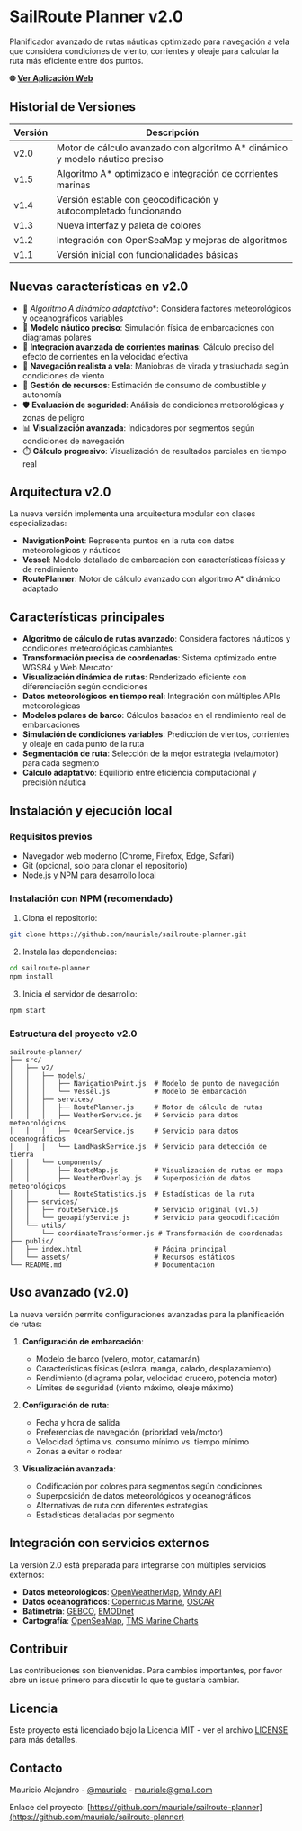 # SailRoute Planner v2.0

Planificador avanzado de rutas náuticas optimizado para navegación a vela que considera condiciones de viento, corrientes y oleaje para calcular la ruta más eficiente entre dos puntos.

**🌐 [Ver Aplicación Web](https://mauriale.github.io/sailroute-planner/)**

## Historial de Versiones

| Versión | Descripción |
|---------|-------------|
| v2.0 | Motor de cálculo avanzado con algoritmo A* dinámico y modelo náutico preciso |
| v1.5 | Algoritmo A* optimizado e integración de corrientes marinas |
| v1.4 | Versión estable con geocodificación y autocompletado funcionando |
| v1.3 | Nueva interfaz y paleta de colores |
| v1.2 | Integración con OpenSeaMap y mejoras de algoritmos |
| v1.1 | Versión inicial con funcionalidades básicas |

## Nuevas características en v2.0

- 🧠 **Algoritmo A* dinámico adaptativo**: Considera factores meteorológicos y oceanográficos variables
- 🚢 **Modelo náutico preciso**: Simulación física de embarcaciones con diagramas polares
- 🌊 **Integración avanzada de corrientes marinas**: Cálculo preciso del efecto de corrientes en la velocidad efectiva
- 🧭 **Navegación realista a vela**: Maniobras de virada y trasluchada según condiciones de viento
- 🔋 **Gestión de recursos**: Estimación de consumo de combustible y autonomía
- 🛡️ **Evaluación de seguridad**: Análisis de condiciones meteorológicas y zonas de peligro
- 📊 **Visualización avanzada**: Indicadores por segmentos según condiciones de navegación
- ⏱️ **Cálculo progresivo**: Visualización de resultados parciales en tiempo real

## Arquitectura v2.0

La nueva versión implementa una arquitectura modular con clases especializadas:

- **NavigationPoint**: Representa puntos en la ruta con datos meteorológicos y náuticos
- **Vessel**: Modelo detallado de embarcación con características físicas y de rendimiento
- **RoutePlanner**: Motor de cálculo avanzado con algoritmo A* dinámico adaptado

## Características principales

- **Algoritmo de cálculo de rutas avanzado**: Considera factores náuticos y condiciones meteorológicas cambiantes
- **Transformación precisa de coordenadas**: Sistema optimizado entre WGS84 y Web Mercator
- **Visualización dinámica de rutas**: Renderizado eficiente con diferenciación según condiciones
- **Datos meteorológicos en tiempo real**: Integración con múltiples APIs meteorológicas
- **Modelos polares de barco**: Cálculos basados en el rendimiento real de embarcaciones
- **Simulación de condiciones variables**: Predicción de vientos, corrientes y oleaje en cada punto de la ruta
- **Segmentación de ruta**: Selección de la mejor estrategia (vela/motor) para cada segmento
- **Cálculo adaptativo**: Equilibrio entre eficiencia computacional y precisión náutica

## Instalación y ejecución local

### Requisitos previos
- Navegador web moderno (Chrome, Firefox, Edge, Safari)
- Git (opcional, solo para clonar el repositorio)
- Node.js y NPM para desarrollo local

### Instalación con NPM (recomendado)
1. Clona el repositorio:
```bash
git clone https://github.com/mauriale/sailroute-planner.git
```
2. Instala las dependencias:
```bash
cd sailroute-planner
npm install
```
3. Inicia el servidor de desarrollo:
```bash
npm start
```

### Estructura del proyecto v2.0

```
sailroute-planner/
├── src/
│   ├── v2/
│   │   ├── models/
│   │   │   ├── NavigationPoint.js  # Modelo de punto de navegación
│   │   │   └── Vessel.js           # Modelo de embarcación
│   │   ├── services/
│   │   │   ├── RoutePlanner.js     # Motor de cálculo de rutas
│   │   │   ├── WeatherService.js   # Servicio para datos meteorológicos
│   │   │   ├── OceanService.js     # Servicio para datos oceanográficos
│   │   │   └── LandMaskService.js  # Servicio para detección de tierra
│   │   └── components/
│   │       ├── RouteMap.js         # Visualización de rutas en mapa
│   │       ├── WeatherOverlay.js   # Superposición de datos meteorológicos
│   │       └── RouteStatistics.js  # Estadísticas de la ruta
│   ├── services/
│   │   ├── routeService.js         # Servicio original (v1.5)
│   │   └── geoapifyService.js      # Servicio para geocodificación
│   └── utils/
│       └── coordinateTransformer.js # Transformación de coordenadas
├── public/
│   ├── index.html                  # Página principal
│   └── assets/                     # Recursos estáticos
└── README.md                       # Documentación
```

## Uso avanzado (v2.0)

La nueva versión permite configuraciones avanzadas para la planificación de rutas:

1. **Configuración de embarcación**:
   - Modelo de barco (velero, motor, catamarán)
   - Características físicas (eslora, manga, calado, desplazamiento)
   - Rendimiento (diagrama polar, velocidad crucero, potencia motor)
   - Límites de seguridad (viento máximo, oleaje máximo)

2. **Configuración de ruta**:
   - Fecha y hora de salida
   - Preferencias de navegación (prioridad vela/motor)
   - Velocidad óptima vs. consumo mínimo vs. tiempo mínimo
   - Zonas a evitar o rodear

3. **Visualización avanzada**:
   - Codificación por colores para segmentos según condiciones
   - Superposición de datos meteorológicos y oceanográficos
   - Alternativas de ruta con diferentes estrategias
   - Estadísticas detalladas por segmento

## Integración con servicios externos

La versión 2.0 está preparada para integrarse con múltiples servicios externos:

- **Datos meteorológicos**: [OpenWeatherMap](https://openweathermap.org/), [Windy API](https://api.windy.com/)
- **Datos oceanográficos**: [Copernicus Marine](https://marine.copernicus.eu/), [OSCAR](https://podaac.jpl.nasa.gov/dataset/OSCAR_L4_OC)
- **Batimetría**: [GEBCO](https://www.gebco.net/), [EMODnet](https://emodnet.ec.europa.eu/en)
- **Cartografía**: [OpenSeaMap](https://www.openseamap.org/), [TMS Marine Charts](https://tms-marine-charts.com/)

## Contribuir

Las contribuciones son bienvenidas. Para cambios importantes, por favor abre un issue primero para discutir lo que te gustaría cambiar.

## Licencia

Este proyecto está licenciado bajo la Licencia MIT - ver el archivo [LICENSE](LICENSE) para más detalles.

## Contacto

Mauricio Alejandro - [@mauriale](https://github.com/mauriale) - mauriale@gmail.com

Enlace del proyecto: [https://github.com/mauriale/sailroute-planner](https://github.com/mauriale/sailroute-planner)
